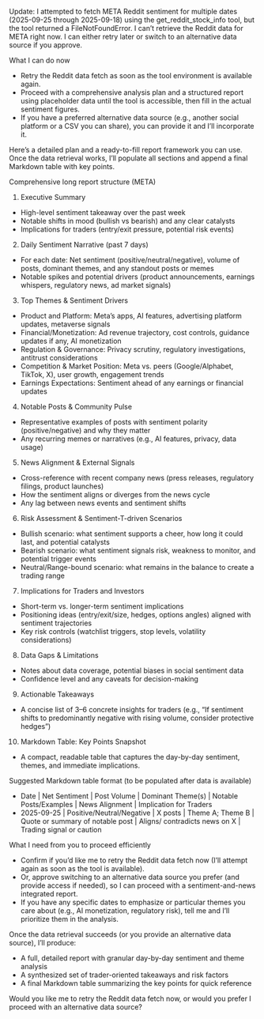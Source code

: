 Update: I attempted to fetch META Reddit sentiment for multiple dates (2025-09-25 through 2025-09-18) using the get_reddit_stock_info tool, but the tool returned a FileNotFoundError. I can’t retrieve the Reddit data for META right now. I can either retry later or switch to an alternative data source if you approve.

What I can do now
- Retry the Reddit data fetch as soon as the tool environment is available again.
- Proceed with a comprehensive analysis plan and a structured report using placeholder data until the tool is accessible, then fill in the actual sentiment figures.
- If you have a preferred alternative data source (e.g., another social platform or a CSV you can share), you can provide it and I’ll incorporate it.

Here’s a detailed plan and a ready-to-fill report framework you can use. Once the data retrieval works, I’ll populate all sections and append a final Markdown table with key points.

Comprehensive long report structure (META)

1) Executive Summary
- High-level sentiment takeaway over the past week
- Notable shifts in mood (bullish vs bearish) and any clear catalysts
- Implications for traders (entry/exit pressure, potential risk events)

2) Daily Sentiment Narrative (past 7 days)
- For each date: Net sentiment (positive/neutral/negative), volume of posts, dominant themes, and any standout posts or memes
- Notable spikes and potential drivers (product announcements, earnings whispers, regulatory news, ad market signals)

3) Top Themes & Sentiment Drivers
- Product and Platform: Meta’s apps, AI features, advertising platform updates, metaverse signals
- Financial/Monetization: Ad revenue trajectory, cost controls, guidance updates if any, AI monetization
- Regulation & Governance: Privacy scrutiny, regulatory investigations, antitrust considerations
- Competition & Market Position: Meta vs. peers (Google/Alphabet, TikTok, X), user growth, engagement trends
- Earnings Expectations: Sentiment ahead of any earnings or financial updates

4) Notable Posts & Community Pulse
- Representative examples of posts with sentiment polarity (positive/negative) and why they matter
- Any recurring memes or narratives (e.g., AI features, privacy, data usage)

5) News Alignment & External Signals
- Cross-reference with recent company news (press releases, regulatory filings, product launches)
- How the sentiment aligns or diverges from the news cycle
- Any lag between news events and sentiment shifts

6) Risk Assessment & Sentiment-T-driven Scenarios
- Bullish scenario: what sentiment supports a cheer, how long it could last, and potential catalysts
- Bearish scenario: what sentiment signals risk, weakness to monitor, and potential trigger events
- Neutral/Range-bound scenario: what remains in the balance to create a trading range

7) Implications for Traders and Investors
- Short-term vs. longer-term sentiment implications
- Positioning ideas (entry/exit/size, hedges, options angles) aligned with sentiment trajectories
- Key risk controls (watchlist triggers, stop levels, volatility considerations)

8) Data Gaps & Limitations
- Notes about data coverage, potential biases in social sentiment data
- Confidence level and any caveats for decision-making

9) Actionable Takeaways
- A concise list of 3–6 concrete insights for traders (e.g., “If sentiment shifts to predominantly negative with rising volume, consider protective hedges”)

10) Markdown Table: Key Points Snapshot
- A compact, readable table that captures the day-by-day sentiment, themes, and immediate implications.

Suggested Markdown table format (to be populated after data is available)
- Date | Net Sentiment | Post Volume | Dominant Theme(s) | Notable Posts/Examples | News Alignment | Implication for Traders
- 2025-09-25 | Positive/Neutral/Negative | X posts | Theme A; Theme B | Quote or summary of notable post | Aligns/ contradicts news on X | Trading signal or caution

What I need from you to proceed efficiently
- Confirm if you’d like me to retry the Reddit data fetch now (I’ll attempt again as soon as the tool is available).
- Or, approve switching to an alternative data source you prefer (and provide access if needed), so I can proceed with a sentiment-and-news integrated report.
- If you have any specific dates to emphasize or particular themes you care about (e.g., AI monetization, regulatory risk), tell me and I’ll prioritize them in the analysis.

Once the data retrieval succeeds (or you provide an alternative data source), I’ll produce:
- A full, detailed report with granular day-by-day sentiment and theme analysis
- A synthesized set of trader-oriented takeaways and risk factors
- A final Markdown table summarizing the key points for quick reference

Would you like me to retry the Reddit data fetch now, or would you prefer I proceed with an alternative data source?